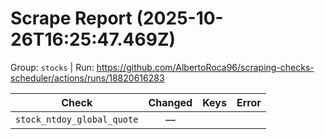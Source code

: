 # Scrape Report (2025-10-26T16:25:47.469Z)

Group: `stocks`  |  Run: https://github.com/AlbertoRoca96/scraping-checks-scheduler/actions/runs/18820616283

| Check | Changed | Keys | Error |
|---|:---:|:--|:--|
| `stock_ntdoy_global_quote` | — |  |  |
